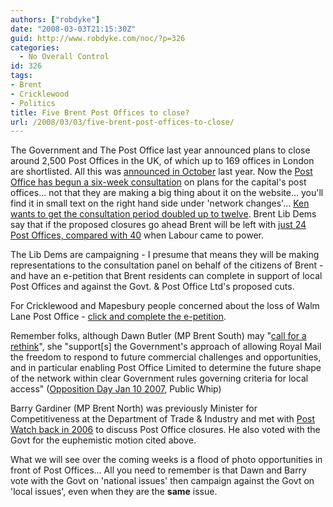 ```yaml
---
authors: ["robdyke"]
date: "2008-03-03T21:15:30Z"
guid: http://www.robdyke.com/noc/?p=326
categories:
  - No Overall Control
id: 326
tags:
- Brent
- Cricklewood
- Politics
title: Five Brent Post Offices to close?
url: /2008/03/03/five-brent-post-offices-to-close/
---
```

<p class="news">
  The Government and The Post Office last year announced plans to close around 2,500 Post Offices in the UK, of which up to 169 offices in London are shortlisted. All this was <a href="http://news.bbc.co.uk/1/hi/uk/7023244.stm">announced in October</a> last year. Now the <a href="http://www.postoffice.co.uk/portal/po/content1?catId=19100175&#038;mediaId=57600693">Post Office has begun a six-week consultation</a> on plans for the capital's post offices... not that they are making a big thing about it on the website... you'll find it in small text on the right hand side under 'network changes'... <a href="http://news.bbc.co.uk/1/hi/uk/7252426.stm">Ken wants to get the consultation period doubled up to twelve</a>. Brent Lib Dems say that if the proposed closures go ahead Brent will be left with <a href="http://brentlibdems.org.uk/news/000436/post_office_announcement_another_kick_in_the_teeth_for_londoners__teather.html">just 24 Post Offices, compared with 40</a> when Labour came to power.
</p>

<p class="news">
  The Lib Dems are campaigning - I presume that means they will be making representations to the consultation panel on behalf of the citizens of Brent - and have an e-petition that Brent residents can complete in support of local Post Offices and against the Govt. &#038; Post Office Ltd's proposed cuts.
</p>

<p class="news">
  For Cricklewood and Mapesbury people concerned about the loss of Walm Lane Post Office - <a href="http://ourcampaign.org.uk/savewalmlanepostoffice">click and complete the e-petition</a>.
</p>

<p class="news">
  Remember folks, although Dawn Butler (MP Brent South) may "<a href="http://www.dawnbutlermp.com/?PageId=dc4146cb-6cd3-5584-9da8-1651ee7d8171">call for a rethink</a>", she "support[s] the Government's approach of allowing Royal Mail the freedom to respond to future commercial challenges and opportunities, and in particular enabling Post Office Limited to determine the future shape of the network within clear Government rules governing criteria for local access" (<a title="Public Whip Record of Vote" href="http://www.publicwhip.org.uk/division.php?date=2007-01-10&#038;number=23">Opposition Day Jan 10 2007</a>, Public Whip)
</p>

Barry Gardiner (MP Brent North) was previously Minister for Competitiveness at the Department of Trade &#038; Industry and met with [Post Watch back in 2006](http://www.postwatch.co.uk/index.php?option=com_content&#038;task=view&#038;id=378&#038;Itemid=43) to discuss Post Office closures. He also voted with the Govt for the euphemistic motion cited above.

What we will see over the coming weeks is a flood of photo opportunities in front of Post Offices... All you need to remember is that Dawn and Barry vote with the Govt on 'national issues' then campaign against the Govt on 'local issues', even when they are the **same** issue.